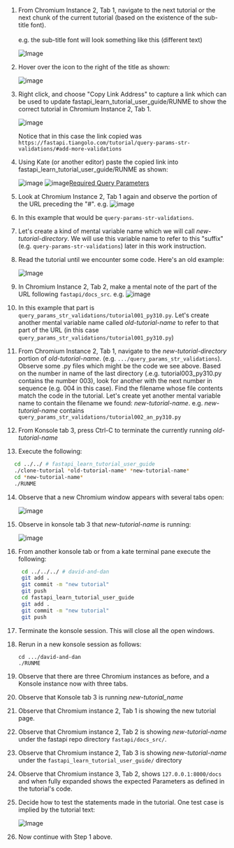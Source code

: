 1. From Chromium Instance 2, Tab 1, navigate to the next tutorial or the next chunk of the current tutorial (based on the existence of the sub-title font).
     <br><br>e.g. the sub-title font will look something like this (different text)

     ![Image](https://github.com/user-attachments/assets/87a516aa-6cf3-4bd5-a5a3-f9e01148cadb)

2. Hover over the icon to the right of the title as shown:

   ![image](https://github.com/user-attachments/assets/d0c091d0-896d-4da8-86fc-cbdf74ef3ecd)

3. Right click, and choose "Copy Link Address" to capture a link which can be used to update fastapi_learn_tutorial_user_guide/RUNME to show the correct tutorial in Chromium Instance 2, Tab 1.

   ![image](https://github.com/user-attachments/assets/c0e91164-3fb3-404e-8c75-0231a503e352)

   Notice that in this case the link copied was `https://fastapi.tiangolo.com/tutorial/query-params-str-validations/#add-more-validations`

4. Using Kate (or another editor) paste the copied link into fastapi_learn_tutorial_user_guide/RUNME as shown:

   ![image](https://github.com/user-attachments/assets/da7f2b20-b8ce-4584-88f4-3982b54f4575)
   ![image](https://github.com/user-attachments/assets/0cf33ae6-eb1f-48de-8291-247d5d67f187)[Required Query Parameters](https://fastapi.tiangolo.com/tutorial/query-params/#required-query-parameters)
   
6. Look at Chromium Instance 2, Tab 1 again and observe the portion of the URL preceding the "#". e.g.
   ![image](https://github.com/user-attachments/assets/c56a6bcc-e8bc-42fc-82ce-3b0f641607e5)

7. In this example that would be `query-params-str-validations`.
8. Let's create a kind of mental variable name which we will call *new-tutorial-directory*. We will use this variable name to refer to this "suffix" (e.g. `query-params-str-validations`) later in this work instruction.
9. Read the tutorial until we encounter some code. Here's an old example:

     ![Image](https://github.com/user-attachments/assets/eab3c212-b07c-4818-a331-6033fd0af548)

10. In Chromium Instance 2, Tab 2, make a mental note of the part of the URL following `fastapi/docs_src`. e.g.
   ![image](https://github.com/user-attachments/assets/d66aaa2f-588b-4d68-85aa-65545b894325)

11. In this example that part is `query_params_str_validations/tutorial001_py310.py`.  Let's create another mental variable name called *old-tutorial-name* to refer to that part of the URL (in this case `query_params_str_validations/tutorial001_py310.py`)
12. From Chromium Instance 2, Tab 1, navigate to the *new-tutorial-directory* portion of *old-tutorial-name*. (e.g. `.../query_params_str_validations`).  Observe some .py files which might be the code we see above. Based on the number in name of the last directory (.e.g. tutorial003_py310.py contains the number 003), look for another with the next number in sequence (e.g. 004 in this case). Find the filename whose file contents match the code in the tutorial. Let's create yet another mental variable name to contain the filename we found: *new-tutorial-name*.  e.g. *new-tutorial-name* contains `query_params_str_validations/tutorial002_an_py310.py`
13.  From Konsole tab 3, press Ctrl-C to terminate the currently running *old-tutorial-name*
14.  Execute the following:
   ``` bash
     cd ../../ # fastapi_learn_tutorial_user_guide
     ./clone-tutorial *old-tutorial-name* *new-tutorial-name*
     cd *new-tutorial-name*
     ./RUNME
   ```
14. Observe that a new Chromium window appears with several tabs open:

     ![image](https://github.com/user-attachments/assets/b5097f1c-88b4-43a7-b31f-c56b0d0917ae)

15. Observe in konsole tab 3 that *new-tutorial-name* is running:

     ![image](https://github.com/user-attachments/assets/da4811c9-3576-47e0-9b4b-015b23fe2bfb)

16. From another konsole tab or from a kate terminal pane execute the following:
    ```bash
     cd ../../../ # david-and-dan
     git add .
     git commit -m "new tutorial"
     git push
     cd fastapi_learn_tutorial_user_guide
     git add .
     git commit -m "new tutorial"
     git push
    ```
17. Terminate the konsole session. This will close all the open windows.
18. Rerun in a new konsole session as follows:
    ```
    cd .../david-and-dan
    ./RUNME
    ```
19. Observe that there are three Chromium instances as before, and a Konsole instance now with three tabs.
20. Observe that Konsole tab 3 is running *new-tutorial_name*
21. Observe that Chromium instance 2, Tab 1 is showing the new tutorial page.
22. Observe that Chromium instance 2, Tab 2 is showing *new-tutorial-name* under the fastapi repo directory `fastapi/docs_src/`.
23. Observe that Chromium instance 2, Tab 3 is showing *new-tutorial-name* under the `fastapi_learn_tutorial_user_guide/` directory
24. Observe that Chromium instance 3, Tab 2, shows `127.0.0.1:8000/docs` and when fully expanded shows the expected Parameters as defined in the tutorial's code.
25. Decide how to test the statements made in the tutorial. One test case is implied by the tutorial text:

     ![Image](https://github.com/user-attachments/assets/606eb18d-4328-40dd-94ea-e976e1aede61)

26. Now continue with Step 1 above.
